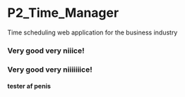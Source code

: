 # P2_Time_Manager
Time scheduling web application for the business industry

### Very good very niiice!
### Very good very niiiiiiice!

#### tester af penis